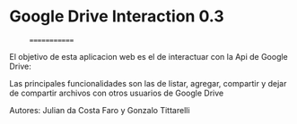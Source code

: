 # Google Drive Interaction 0.3

         ===========

El objetivo de esta aplicacion web es el de interactuar con la Api de Google Drive:

Las principales funcionalidades son las de listar, agregar, compartir y dejar de compartir archivos con otros usuarios de Google Drive

 Autores: Julian da Costa Faro y Gonzalo Tittarelli
